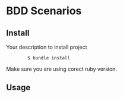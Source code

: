 BDD Scenarios
========================

## Install

Your description to install project

            $ bundle install

 Make sure you are using corect ruby version.            

## Usage
